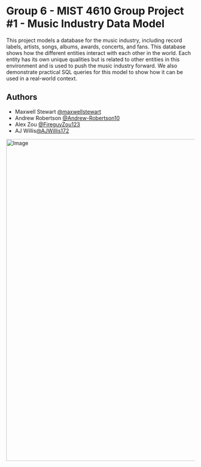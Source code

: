# Group 6 - MIST 4610 Group Project #1 - Music Industry Data Model

This project models a database for the music industry, including record labels, artists, songs, albums, awards, concerts, and fans. This database shows how the different entities interact with each other in the world. Each entity has its own unique qualities but is related to other entities in this environment and is used to push the music industry forward. We also demonstrate practical SQL queries for this model to show how it can be used in a real-world context. 


## Authors

- Maxwell Stewart [@maxwellstewart](https://github.com/maxwellstewart)
- Andrew Robertson [@Andrew-Robertson10](https://github.com/Andrew-Robertson10)
- Alex Zou [@FireguyZou123](https://github.com/FireguyZou123)
- AJ Willis[@AJWillis172](https://github.com/AJWillis172)
  


<img width="940" height="861" alt="Image" src="https://github.com/user-attachments/assets/76d8f2e7-ad9d-4234-872c-bcb6a5660ee6" />
